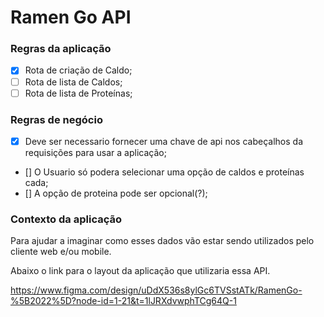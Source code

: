 # Ramen Go API

### Regras da aplicação

- [X] Rota de criação de Caldo;
- [ ] Rota de lista de Caldos; 
- [ ] Rota de lista de Proteínas;

### Regras de negócio
- [X] Deve ser necessario fornecer uma chave de api nos cabeçalhos da requisições para usar a aplicação;
- [] O Usuario só podera selecionar uma opção de caldos e proteínas cada;
- [] A opção de proteina pode ser opcional(?);

### Contexto da aplicação

Para ajudar a imaginar como esses dados vão estar sendo utilizados pelo cliente web e/ou mobile.

Abaixo o link para o layout da aplicação que utilizaria essa API.

https://www.figma.com/design/uDdX536s8ylGc6TVSstATk/RamenGo-%5B2022%5D?node-id=1-21&t=1lJRXdvwphTCg64Q-1